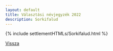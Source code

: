 ```yaml
---
layout: default
title: Választási névjegyzék 2022
description: Sorkifalud
---
```


{% include settlementHTMLs/Sorkifalud.html %}

[Vissza](./)